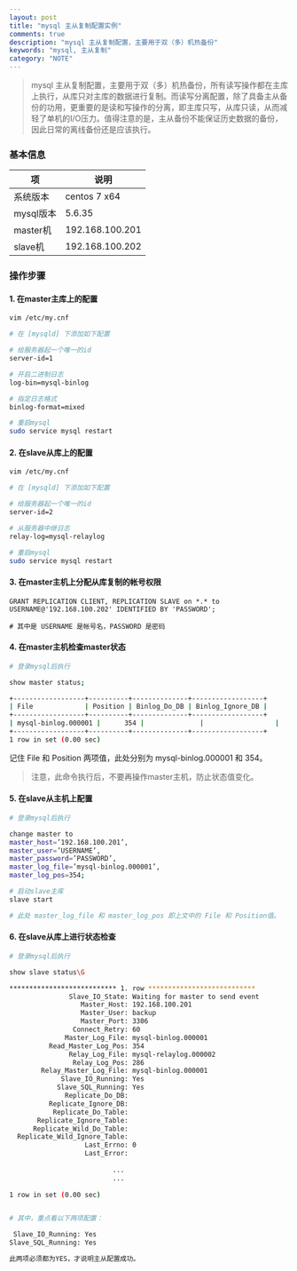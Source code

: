```yaml
---
layout: post
title: "mysql 主从复制配置实例"
comments: true
description: "mysql 主从复制配置，主要用于双（多）机热备份"
keywords: "mysql, 主从复制"
category: "NOTE"
---
```



> mysql 主从复制配置，主要用于双（多）机热备份，所有读写操作都在主库上执行，从库只对主库的数据进行复制。而读写分离配置，除了具备主从备份的功用，更重要的是读和写操作的分离，即主库只写，从库只读，从而减轻了单机的I/O压力。值得注意的是，主从备份不能保证历史数据的备份，因此日常的离线备份还是应该执行。

### 基本信息

项 | 说明
--- | ---
系统版本 | centos 7 x64
mysql版本 | 5.6.35
master机 |  192.168.100.201
slave机 | 192.168.100.202

### 操作步骤

#### 1. 在master主库上的配置

```bash
vim /etc/my.cnf

# 在 [mysqld] 下添加如下配置

# 给服务器起一个唯一的id
server-id=1

# 开启二进制日志
log-bin=mysql-binlog

# 指定日志格式
binlog-format=mixed

# 重启mysql
sudo service mysql restart
```

#### 2. 在slave从库上的配置

```bash
vim /etc/my.cnf

# 在 [mysqld] 下添加如下配置

# 给服务器起一个唯一的id
server-id=2

# 从服务器中继日志
relay-log=mysql-relaylog

# 重启mysql
sudo service mysql restart
```

#### 3. 在master主机上分配从库复制的帐号权限

```mysql
GRANT REPLICATION CLIENT, REPLICATION SLAVE on *.* to USERNAME@'192.168.100.202' IDENTIFIED BY 'PASSWORD';

# 其中是 USERNAME 是帐号名，PASSWORD 是密码
```

#### 4. 在master主机检查master状态

```bash
# 登录mysql后执行

show master status;

+------------------+----------+--------------+------------------+
| File             | Position | Binlog_Do_DB | Binlog_Ignore_DB |
+------------------+----------+--------------+------------------+
| mysql-binlog.000001 |      354 |              |                  |
+------------------+----------+--------------+------------------+
1 row in set (0.00 sec)
```

记住 File 和 Position 两项值，此处分别为 mysql-binlog.000001 和 354。

> 注意，此命令执行后，不要再操作master主机，防止状态值变化。

#### 5. 在slave从主机上配置

```bash
# 登录mysql后执行

change master to 
master_host=’192.168.100.201’, 
master_user=’USERNAME’, 
master_password=’PASSWORD’, 
master_log_file=’mysql-binlog.000001’, 
master_log_pos=354;

# 启动slave主库
slave start

# 此处 master_log_file 和 master_log_pos 即上文中的 File 和 Position值。

```

#### 6. 在slave从库上进行状态检查

```bash
# 登录mysql后执行

show slave status\G

*************************** 1. row ***************************
               Slave_IO_State: Waiting for master to send event
                  Master_Host: 192.168.100.201
                  Master_User: backup
                  Master_Port: 3306
                Connect_Retry: 60
              Master_Log_File: mysql-binlog.000001
          Read_Master_Log_Pos: 354
               Relay_Log_File: mysql-relaylog.000002
                Relay_Log_Pos: 286
        Relay_Master_Log_File: mysql-binlog.000001
             Slave_IO_Running: Yes
            Slave_SQL_Running: Yes
              Replicate_Do_DB:
          Replicate_Ignore_DB:
           Replicate_Do_Table:
       Replicate_Ignore_Table:
      Replicate_Wild_Do_Table:
  Replicate_Wild_Ignore_Table:
                   Last_Errno: 0
                   Last_Error:
                 
                          ...
                          ...
                 
1 row in set (0.00 sec)


# 其中，重点看以下两项配置：

 Slave_IO_Running: Yes
Slave_SQL_Running: Yes

此两项必须都为YES，才说明主从配置成功。

```
